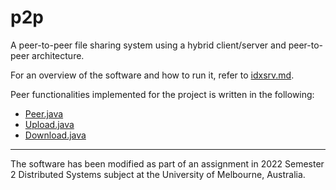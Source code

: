 # p2p

A peer-to-peer file sharing system using a hybrid client/server and peer-to-peer architecture.

For an overview of the software and how to run it, refer to [idxsrv.md](https://github.com/lichingt/p2p/blob/main/idxsrv.md).

Peer functionalities implemented for the project is written in the following:
- [Peer.java](https://github.com/lichingt/p2p/blob/main/src/main/java/comp90015/idxsrv/peer/Peer.java)
- [Upload.java](https://github.com/lichingt/p2p/blob/main/src/main/java/comp90015/idxsrv/peer/Upload.java)
- [Download.java](https://github.com/lichingt/p2p/blob/main/src/main/java/comp90015/idxsrv/peer/Download.java)

<hr>

The software has been modified as part of an assignment in 2022 Semester 2 Distributed Systems subject at the University of Melbourne, Australia.
